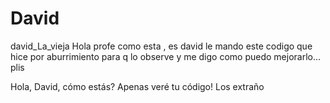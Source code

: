# David
david_La_vieja
Hola profe como esta , es david le mando este codigo que hice por aburrimiento para q lo observe y me digo como puedo mejorarlo... plis 

Hola, David, cómo estás? Apenas veré tu código! 
Los extraño
